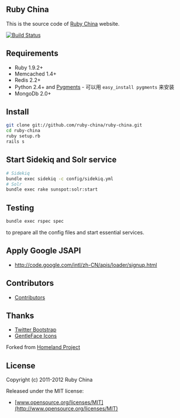 ## Ruby China

This is the source code of [Ruby China](http://ruby-china.org) website.

[![Build
Status](https://secure.travis-ci.org/ruby-china/ruby-china.png?branch=master&.png)](http://travis-ci.org/ruby-china/ruby-china)

## Requirements

* Ruby 1.9.2+
* Memcached 1.4+
* Redis 2.2+
* Python 2.4+ and [Pygments](http://pygments.org)  - 可以用 `easy_install pygments` 来安装
* MongoDb 2.0+

## Install

```bash
git clone git://github.com/ruby-china/ruby-china.git
cd ruby-china
ruby setup.rb
rails s
```

## Start Sidekiq and Solr service

```bash
# Sidekiq
bundle exec sidekiq -c config/sidekiq.yml
# Solr
bundle exec rake sunspot:solr:start
```

## Testing

```bash
bundle exec rspec spec
```

to prepare all the config files and start essential services.

## Apply Google JSAPI

* http://code.google.com/intl/zh-CN/apis/loader/signup.html

## Contributors

* [Contributors](https://github.com/ruby-china/ruby-china/contributors)

## Thanks

* [Twitter Bootstrap](https://twitter.github.com/bootstrap)
* [GentleFace Icons](http://www.gentleface.com/free_icon_set.html)

Forked from [Homeland Project](https://github.com/huacnlee/homeland)

## License

Copyright (c) 2011-2012 Ruby China

Released under the MIT license:

* [www.opensource.org/licenses/MIT](http://www.opensource.org/licenses/MIT)
